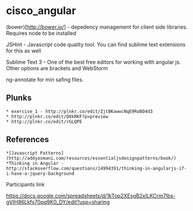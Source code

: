 cisco_angular
=============


(bower)[http://bower.io/] - depedency management for client side libraries. Requires node to be installed

JSHint - Javascript code quality tool. You can find sublime text extensions for this as well

Sublime Text 3 - One of the best free editors for working with angular js. Other options are brackets and WebStorm

ng-annotate for min safing files.


Plunks
--------

	* exercise 1 - http://plnkr.co/edit/ZjtBKawwcNqE9RoBO4d3
	* http://plnkr.co/edit/D8kRKF?p=preview
	* http://plnkr.co/edit/rGLQPE

References
-----------
	*[Javascript Patterns](http://addyosmani.com/resources/essentialjsdesignpatterns/book/)
	*Thinking in Angular - http://stackoverflow.com/questions/14994391/thinking-in-angularjs-if-i-have-a-jquery-background

	

Participants link 

https://docs.google.com/spreadsheets/d/1kTop2XEsgB2xILKCrm7Ibs-gVIH86Lkfs70pq9K0_DY/edit?usp=sharing

